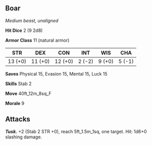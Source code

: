 ## Boar

*Medium beast, unaligned*

**Hit Dice** 2 (9 2d8)

**Armor Class** 11 (natural armor)

| STR     | DEX     | CON     | INT     | WIS     | CHA     |
|---------|---------|---------|---------|---------|---------|
| 13 (+0) | 11 (+0) | 12 (+0) |  2 (-2) |  9 (+0) |  5 (-1) |

**Saves** Physical 15, Evasion 15, Mental 15, Luck 15

**Skills** Stab 2

**Move** 40ft\_12m\_8sq\_F

**Morale** 9

## Attacks

***Tusk.*** +2 (Stab 2 STR +0), reach 5ft\_1.5m\_1sq, one target. Hit: 1d6+0 slashing damage.

